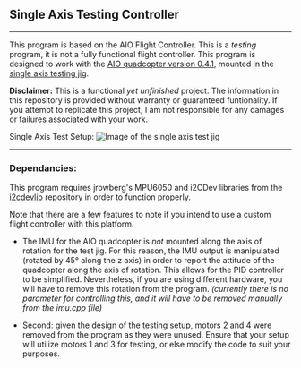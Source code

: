 ## Single Axis Testing Controller
---
This program is based on the AIO Flight Controller. This is a *testing* program, it is not a fully functional flight controller. This program is designed to work with the [AIO quadcopter version 0.4.1](https://github.com/MichaelD33/AIO-Quadcopter-Design/tree/master/circuitry/version%200.4.1), mounted in the [single axis testing jig](https://github.com/MichaelD33/AIO-Quadcopter-Design/tree/master/test%20jig/single%20axis%20test%20jig).

__Disclaimer:__ This is a functional *yet unfinished* project. The information in this repository is provided without warranty or guaranteed funtionality. If you attempt to replicate this project, I am not responsible for any damages or failures associated with your work.



Single Axis Test Setup: 
![Image of the single axis test jig](https://i2.wp.com/delaney.nyc/wp-content/uploads/2020/04/IMG_4906-scaled.jpeg)


---

### Dependancies:
This program requires jrowberg's MPU6050 and i2CDev libraries from the [i2cdevlib](https://github.com/jrowberg/i2cdevlib/tree/master/Arduino) repository in order to function properly.

Note that there are a few features to note if you intend to use a custom flight controller with this platform.
 - The IMU for the AIO quadcopter is *not* mounted along the axis of rotation for the test jig. For this reason, the IMU output is manipulated (rotated by 45° along the z axis) in order to report the attitude of the quadcopter along the axis of rotation. This allows for the PID controller to be simplified. Nevertheless, if you are using different hardware, you will have to remove this rotation from the program. *(currently there is no parameter for controlling this, and it will have to be removed manually from the imu.cpp file)*
 
- Second: given the design of the testing setup, motors 2 and 4 were removed from the program as they were unused. Ensure that your setup will utilize motors 1 and 3 for testing, or else modify the code to suit your purposes.
